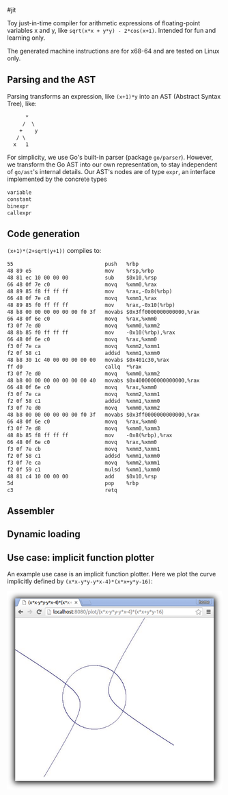 #jit

Toy just-in-time compiler for arithmetic expressions of floating-point variables x and y, like `sqrt(x*x + y*y) - 2*cos(x+1)`.  Intended for fun and learning only.

The generated machine instructions are for x68-64 and are tested on Linux only.

## Parsing and the AST

Parsing transforms an expression, like `(x+1)*y` into an AST (Abstract Syntax Tree), like:

```
      *
     /  \ 
    +    y
   / \
  x   1
```

For simplicity, we use Go's built-in parser (package `go/parser`). However, we transform the Go AST into our own representation, to stay independent of `go/ast`'s internal details. Our AST's nodes are of type `expr`, an interface implemented by the concrete types

```
variable
constant
binexpr
callexpr
```


## Code generation

`(x+1)*(2+sqrt(y+1))` compiles to:

```
55                              push   %rbp
48 89 e5                        mov    %rsp,%rbp
48 81 ec 10 00 00 00            sub    $0x10,%rsp
66 48 0f 7e c0                  movq   %xmm0,%rax
48 89 85 f8 ff ff ff            mov    %rax,-0x8(%rbp)
66 48 0f 7e c8                  movq   %xmm1,%rax
48 89 85 f0 ff ff ff            mov    %rax,-0x10(%rbp)
48 b8 00 00 00 00 00 00 f0 3f   movabs $0x3ff0000000000000,%rax
66 48 0f 6e c0                  movq   %rax,%xmm0
f3 0f 7e d0                     movq   %xmm0,%xmm2
48 8b 85 f0 ff ff ff            mov    -0x10(%rbp),%rax
66 48 0f 6e c0                  movq   %rax,%xmm0
f3 0f 7e ca                     movq   %xmm2,%xmm1
f2 0f 58 c1                     addsd  %xmm1,%xmm0
48 b8 30 1c 40 00 00 00 00 00   movabs $0x401c30,%rax
ff d0                           callq  *%rax
f3 0f 7e d0                     movq   %xmm0,%xmm2
48 b8 00 00 00 00 00 00 00 40   movabs $0x4000000000000000,%rax
66 48 0f 6e c0                  movq   %rax,%xmm0
f3 0f 7e ca                     movq   %xmm2,%xmm1
f2 0f 58 c1                     addsd  %xmm1,%xmm0
f3 0f 7e d0                     movq   %xmm0,%xmm2
48 b8 00 00 00 00 00 00 f0 3f   movabs $0x3ff0000000000000,%rax
66 48 0f 6e c0                  movq   %rax,%xmm0
f3 0f 7e d8                     movq   %xmm0,%xmm3
48 8b 85 f8 ff ff ff            mov    -0x8(%rbp),%rax
66 48 0f 6e c0                  movq   %rax,%xmm0
f3 0f 7e cb                     movq   %xmm3,%xmm1
f2 0f 58 c1                     addsd  %xmm1,%xmm0
f3 0f 7e ca                     movq   %xmm2,%xmm1
f2 0f 59 c1                     mulsd  %xmm1,%xmm0
48 81 c4 10 00 00 00            add    $0x10,%rsp
5d                              pop    %rbp
c3                              retq   
```

## Assembler

## Dynamic loading

## Use case: implicit function plotter

An example use case is an implicit function plotter. Here we plot the curve implicitly defined by `(x*x-y*y-y*x-4)*(x*x+y*y-16)`:

![fig](plotter.png)
